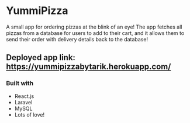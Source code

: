 # YummiPizza

A small app for ordering pizzas at the blink of an eye! The app fetches all pizzas from a database for users to add to their cart, and it allows them to send their order with delivery details back to the database! 

## Deployed app link: https://yummipizzabytarik.herokuapp.com/

### Built with
* React.js
* Laravel
* MySQL
* Lots of love!

